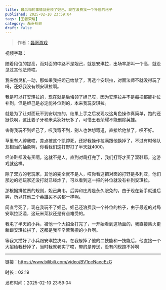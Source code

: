 ```yaml
---
title: 最后悔的事情就是领了妲己，现在浪费我一个补位的格子
published: 2025-02-10 23:59:04
tags: [王者荣耀]
category: 磊哥视频
draft: false
---
```



> 作者：[磊哥游戏](https://space.bilibili.com/268941858?spm_id_from=333.788.upinfo.head.click)

视频字幕：

随着段位的提高，而对面的中路不是妲己，就是安琪拉，出场率那叫一个高，就没见过其他法师哎。

我突然灵机一动，那如果我把妲己给禁了，再选个安琪拉，对面法师不就没得玩了吗，还好我没有领安琪拉啊。

我是可以打安琪拉的，现在就是后悔领了妲己哎，因为安琪拉并不是每把都能补位补到，但是妲己是必定能补位到的，本来我玩安琪拉。

就是为了让对面玩不到安琪拉的，结果上手之后发现哎这角色操作真简单，跑的还挺快啊，这比姜子牙和米莱狄好玩多了，可惜王者荣耀不能删除英雄。

害得我玩不到妲己了，哎我弯不到，别人也休想弯道，直接给他禁了，哎不好。

草里有人蹲我哎，差点被这个凯蹲死，还好我操作拉满跟他换掉了，不过有时候队友相当的抽象啊，你看我们这打野打了半天就4000。

经济鞋都没有买啊，这就不是人，直到对局打完了，我们打野才买了双鞋耶，这游戏就这样。

除了双方的老玩家，其他的完全就不是人，哎你看这把对面的打野是多利亚，他们那边的老玩家还没打就已经炸了，可以看到这一把的补位就没有补到安琪拉。

那根据排位赛的规则，妲己典韦，后羿和庄周是永久限免的，由于现在新手就送后羿，所以其他三个英雄买不买都一样啊。

简直亏死了，现在我玩不了妲己，妲己还浪费我一个补位的格子，由于最近的对局安琪拉泛滥，这玩米莱狄还是有点难受的。

我屯了半天的小兵，被他一个大招全打完了，一开始看到这场面的，我直接集火更新跟安琪拉拼了，这都是我辛辛苦苦攒的小兵啊。

等我又攒好了小兵跟安琪拉决斗，在我躲掉了他的二技能和一技能后，他直接一个大招给我秒掉了，当时我就老实了哎，带的是传送，没有闪现跑不掉啊

---

链接：https://www.bilibili.com/video/BV1pcNaecEzG

时长：02:19

发布时间：2025-02-10 23:59:04

